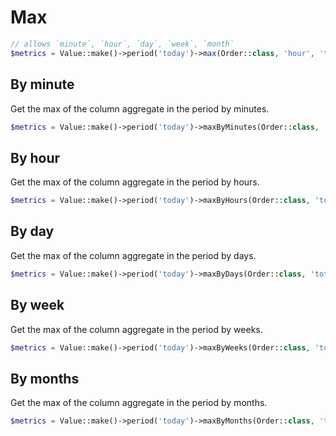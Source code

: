 # Max

```php
// allows `minute`, `hour`, `day`, `week`, `month`
$metrics = Value::make()->period('today')->max(Order::class, 'hour', 'total');
```

## By minute
Get the max of the column aggregate in the period by minutes.

```php
$metrics = Value::make()->period('today')->maxByMinutes(Order::class, 'total');
```

## By hour
Get the max of the column aggregate in the period by hours.

```php
$metrics = Value::make()->period('today')->maxByHours(Order::class, 'total');
```

## By day
Get the max of the column aggregate in the period by days.

```php
$metrics = Value::make()->period('today')->maxByDays(Order::class, 'total');
```

## By week
Get the max of the column aggregate in the period by weeks.

```php
$metrics = Value::make()->period('today')->maxByWeeks(Order::class, 'total');
```

## By months
Get the max of the column aggregate in the period by months.

```php
$metrics = Value::make()->period('today')->maxByMonths(Order::class, 'total');
```
